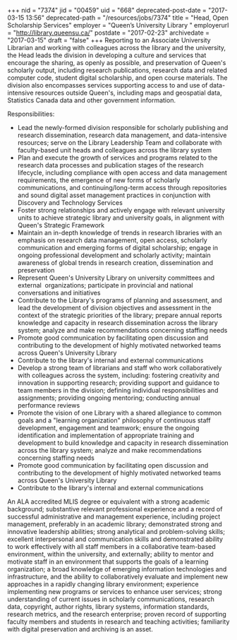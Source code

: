 +++
nid = "7374"
jid = "00459"
uid = "668"
deprecated-post-date = "2017-03-15 13:56"
deprecated-path = "/resources/jobs/7374"
title = "Head, Open Scholarship Services"
employer = "Queen’s University Library "
employerurl = "http://library.queensu.ca/"
postdate = "2017-02-23"
archivedate = "2017-03-15"
draft = "false"
+++
Reporting to an Associate University Librarian and working with
colleagues across the library and the
university, the Head leads the division in developing a culture and
services that encourage the sharing,
as openly as possible, and preservation of Queen's scholarly output,
including research publications,
research data and related computer code, student digital scholarship,
and open course materials. The
division also encompasses services supporting access to and use of
data-intensive resources outside
Queen's, including maps and geospatial data, Statistics Canada data and
other government information.

Responsibilities:

-   Lead the newly-formed division responsible for scholarly publishing
    and research dissemination, research data management, and
    data-intensive resources; serve on the Library Leadership Team and
    collaborate with faculty-based unit heads and colleagues across the
    library system
-   Plan and execute the growth of services and programs related to the
    research data processes and publication stages of the research
    lifecycle, including compliance with open access and data management
    requirements, the emergence of new forms of scholarly
    communications, and continuing/long-term access through repositories
    and sound digital asset management practices in conjunction with
    Discovery and Technology Services
-   Foster strong relationships and actively engage with relevant
    university units to achieve
    strategic library and university goals, in alignment with Queen's
    Strategic Framework
-   Maintain an in-depth knowledge of trends in research libraries with
    an emphasis on research data management, open access, scholarly
    communication and emerging forms of digital scholarship; engage in
    ongoing professional development and scholarly activity; maintain
    awareness of global trends in research creation, dissemination and
    preservation
-   Represent Queen's University Library on university committees and
    external  organizations; participate in provincial and national
    conversations and initiatives
-   Contribute to the Library's programs of planning and assessment, and
    lead the development of division objectives and assessment in the
    context of the strategic priorities of the library; prepare annual
    reports knowledge and capacity in research dissemination across the
    library system; analyze and make recommendations concerning staffing
    needs
-   Promote good communication by facilitating open discussion and
    contributing to the
    development of highly motivated networked teams across Queen's
    University Library
-   Contribute to the library's internal and external communications
-   Develop a strong team of librarians and staff who work
    collaboratively with colleagues across the system, including:
    fostering creativity and innovation in supporting research;
    providing support and guidance to team members in the division;
    defining individual responsibilities and assignments; providing
    ongoing mentoring; conducting annual performance reviews
-   Promote the vision of one Library with a shared allegiance to common
    goals and a "learning organization" philosophy of continuous staff
    development, engagement and teamwork; ensure the ongoing
    identification and implementation of appropriate training and
    development to build knowledge and capacity in research
    dissemination across the library system; analyze and make
    recommendations concerning staffing needs
-   Promote good communication by facilitating open discussion and
    contributing to the development of highly motivated networked teams
    across Queen's University Library
-   Contribute to the library's internal and external communications
  
An ALA accredited MLIS degree or equivalent with a strong academic
background; substantive relevant professional experience and a record of
successful administrative and management experience, including project
management, preferably in an academic library; demonstrated strong and
innovative leadership abilities; strong analytical and problem-solving
skills; excellent interpersonal and communication skills and
demonstrated ability to work effectively with all staff members in a
collaborative team-based environment, within the university, and
externally; ability to mentor and motivate staff in an environment that
supports the goals of a learning organization; a broad knowledge of
emerging information technologies and infrastructure, and the ability to
collaboratively evaluate and implement new approaches in a rapidly
changing library environment; experience implementing new programs or
services to enhance user services; strong understanding of current
issues in scholarly communications, research data, copyright, author
rights, library systems, information standards, research metrics, and
the research enterprise; proven record of supporting faculty members and
students in research and teaching activities; familiarity with digital
preservation and archiving is an asset.
